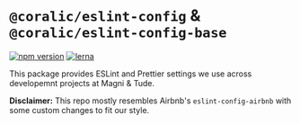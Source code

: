 # `@coralic/eslint-config` & `@coralic/eslint-config-base`

[![npm version](https://badge.fury.io/js/%40coralic%2Feslint-config.svg)](https://badge.fury.io/js/%40coralic%2Feslint-config) [![lerna](https://img.shields.io/badge/maintained%20with-lerna-cc00ff.svg)](https://lerna.js.org/)

This package provides ESLint and Prettier settings we use across developemnt projects at Magni & Tude.

**Disclaimer:** This repo mostly resembles Airbnb's `eslint-config-airbnb` with some custom changes to fit our style.
